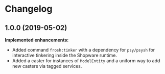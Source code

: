 # Changelog

## 1.0.0 (2019-05-02)

**Implemented enhancements:**

- Added command `frosh:tinker` with a dependency for `psy/psysh` for interactive tinkering inside the Shopware runtime.
- Added a caster for instances of `ModelEntity` and a uniform way to add new casters via tagged services.
